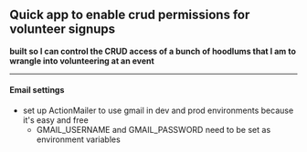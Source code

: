 ## Quick app to enable crud permissions for volunteer signups

**built so I can control the CRUD access of a bunch of hoodlums that I am to wrangle into volunteering
at an event**

---
#### Email settings

- set up ActionMailer to use gmail in dev and prod environments because it's easy and free
  - GMAIL_USERNAME and GMAIL_PASSWORD need to be set as environment variables


